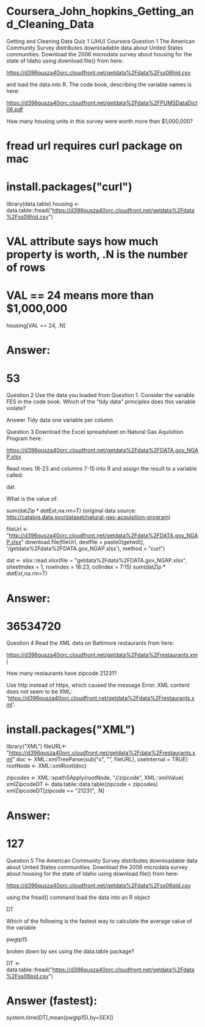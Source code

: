# Coursera_John_hopkins_Getting_and_Cleaning_Data

Getting and Cleaning Data Quiz 1 (JHU) Coursera
Question 1
The American Community Survey distributes downloadable data about United States communities. Download the 2006 microdata survey about housing for the state of Idaho using download.file() from here:

https://d396qusza40orc.cloudfront.net/getdata%2Fdata%2Fss06hid.csv

and load the data into R. The code book, describing the variable names is here:

https://d396qusza40orc.cloudfront.net/getdata%2Fdata%2FPUMSDataDict06.pdf

How many housing units in this survey were worth more than $1,000,000?

# fread url requires curl package on mac 
# install.packages("curl")

library(data.table)
housing <- data.table::fread("https://d396qusza40orc.cloudfront.net/getdata%2Fdata%2Fss06hid.csv")

# VAL attribute says how much property is worth, .N is the number of rows
# VAL == 24 means more than $1,000,000
housing[VAL == 24, .N]

# Answer: 
# 53
Question 2
Use the data you loaded from Question 1. Consider the variable FES in the code book. Which of the "tidy data" principles does this variable violate?

Answer
Tidy data one variable per column

Question 3
Download the Excel spreadsheet on Natural Gas Aquisition Program here:

https://d396qusza40orc.cloudfront.net/getdata%2Fdata%2FDATA.gov_NGAP.xlsx

Read rows 18-23 and columns 7-15 into R and assign the result to a variable called:

dat

What is the value of:

sum(dat$Zip*dat$Ext,na.rm=T)
(original data source: http://catalog.data.gov/dataset/natural-gas-acquisition-program)

fileUrl <- "http://d396qusza40orc.cloudfront.net/getdata%2Fdata%2FDATA.gov_NGAP.xlsx"
download.file(fileUrl, destfile = paste0(getwd(), '/getdata%2Fdata%2FDATA.gov_NGAP.xlsx'), method = "curl")

dat <- xlsx::read.xlsx(file = "getdata%2Fdata%2FDATA.gov_NGAP.xlsx", sheetIndex = 1, rowIndex = 18:23, colIndex = 7:15)
sum(dat$Zip*dat$Ext,na.rm=T)

# Answer:
# 36534720
Question 4
Read the XML data on Baltimore restaurants from here:

https://d396qusza40orc.cloudfront.net/getdata%2Fdata%2Frestaurants.xml

How many restaurants have zipcode 21231?

Use http instead of https, which caused the message Error: XML content does not seem to be XML: 'https://d396qusza40orc.cloudfront.net/getdata%2Fdata%2Frestaurants.xml'.

# install.packages("XML")
library("XML")
fileURL<-"https://d396qusza40orc.cloudfront.net/getdata%2Fdata%2Frestaurants.xml"
doc <- XML::xmlTreeParse(sub("s", "", fileURL), useInternal = TRUE)
rootNode <- XML::xmlRoot(doc)

zipcodes <- XML::xpathSApply(rootNode, "//zipcode", XML::xmlValue)
xmlZipcodeDT <- data.table::data.table(zipcode = zipcodes)
xmlZipcodeDT[zipcode == "21231", .N]

# Answer: 
# 127
Question 5
The American Community Survey distributes downloadable data about United States communities. Download the 2006 microdata survey about housing for the state of Idaho using download.file() from here:

https://d396qusza40orc.cloudfront.net/getdata%2Fdata%2Fss06pid.csv

using the fread() command load the data into an R object

DT

Which of the following is the fastest way to calculate the average value of the variable

pwgtp15

broken down by sex using the data.table package?

DT <- data.table::fread("https://d396qusza40orc.cloudfront.net/getdata%2Fdata%2Fss06pid.csv")

# Answer (fastest):
system.time(DT[,mean(pwgtp15),by=SEX])
